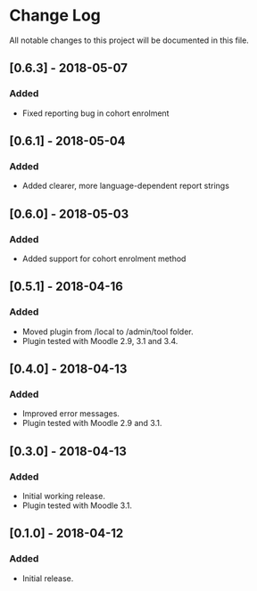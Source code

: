 # Change Log
All notable changes to this project will be documented in this file.

## [0.6.3] - 2018-05-07
### Added
- Fixed reporting bug in cohort enrolment

## [0.6.1] - 2018-05-04
### Added
- Added clearer, more language-dependent report strings

## [0.6.0] - 2018-05-03
### Added
- Added support for cohort enrolment method

## [0.5.1] - 2018-04-16
### Added
- Moved plugin from /local to /admin/tool folder.
- Plugin tested with Moodle 2.9, 3.1 and 3.4.

## [0.4.0] - 2018-04-13
### Added
- Improved error messages.
- Plugin tested with Moodle 2.9 and 3.1.

## [0.3.0] - 2018-04-13
### Added
- Initial working release.
- Plugin tested with Moodle 3.1.

## [0.1.0] - 2018-04-12
### Added
- Initial release.
